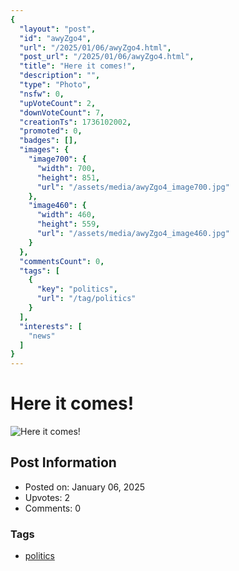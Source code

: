 ```yaml
---
{
  "layout": "post",
  "id": "awyZgo4",
  "url": "/2025/01/06/awyZgo4.html",
  "post_url": "/2025/01/06/awyZgo4.html",
  "title": "Here it comes!",
  "description": "",
  "type": "Photo",
  "nsfw": 0,
  "upVoteCount": 2,
  "downVoteCount": 7,
  "creationTs": 1736102002,
  "promoted": 0,
  "badges": [],
  "images": {
    "image700": {
      "width": 700,
      "height": 851,
      "url": "/assets/media/awyZgo4_image700.jpg"
    },
    "image460": {
      "width": 460,
      "height": 559,
      "url": "/assets/media/awyZgo4_image460.jpg"
    }
  },
  "commentsCount": 0,
  "tags": [
    {
      "key": "politics",
      "url": "/tag/politics"
    }
  ],
  "interests": [
    "news"
  ]
}
---
```


# Here it comes!

![Here it comes!](/assets/media/awyZgo4_image700.jpg)

## Post Information

- Posted on: January 06, 2025
- Upvotes: 2
- Comments: 0

### Tags

- [politics](/tag/politics)
